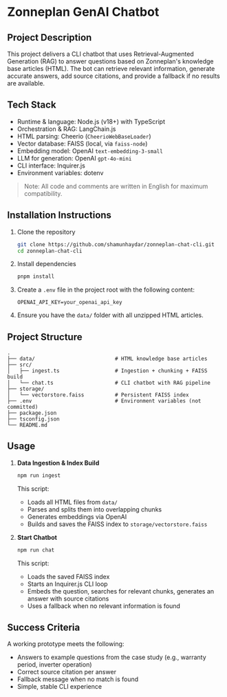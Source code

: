 # Zonneplan GenAI Chatbot

## Project Description
This project delivers a CLI chatbot that uses Retrieval-Augmented Generation (RAG) to answer questions based on Zonneplan's knowledge base articles (HTML). The bot can retrieve relevant information, generate accurate answers, add source citations, and provide a fallback if no results are available.

## Tech Stack
- Runtime & language: Node.js (v18+) with TypeScript
- Orchestration & RAG: LangChain.js
- HTML parsing: Cheerio (`CheerioWebBaseLoader`)
- Vector database: FAISS (local, via `faiss-node`)
- Embedding model: OpenAI `text-embedding-3-small`
- LLM for generation: OpenAI `gpt-4o-mini`
- CLI interface: Inquirer.js
- Environment variables: dotenv

> Note: All code and comments are written in English for maximum compatibility.

## Installation Instructions
1. Clone the repository
   ```bash
   git clone https://github.com/shamunhaydar/zonneplan-chat-cli.git
   cd zonneplan-chat-cli
   ```
2. Install dependencies
   ```bash
   pnpm install
   ```
3. Create a `.env` file in the project root with the following content:
   ```env
   OPENAI_API_KEY=your_openai_api_key
   ```
4. Ensure you have the `data/` folder with all unzipped HTML articles.

## Project Structure
```
.
├── data/                          # HTML knowledge base articles
├── src/
│   ├── ingest.ts                  # Ingestion + chunking + FAISS build
│   └── chat.ts                    # CLI chatbot with RAG pipeline
├── storage/
│   └── vectorstore.faiss          # Persistent FAISS index
├── .env                           # Environment variables (not committed)
├── package.json
├── tsconfig.json
└── README.md
```

## Usage
1. **Data Ingestion & Index Build**
   ```bash
   npm run ingest
   ```
   This script:
   - Loads all HTML files from `data/`
   - Parses and splits them into overlapping chunks
   - Generates embeddings via OpenAI
   - Builds and saves the FAISS index to `storage/vectorstore.faiss`

2. **Start Chatbot**
   ```bash
   npm run chat
   ```
   This script:
   - Loads the saved FAISS index
   - Starts an Inquirer.js CLI loop
   - Embeds the question, searches for relevant chunks, generates an answer with source citations
   - Uses a fallback when no relevant information is found

## Success Criteria
A working prototype meets the following:
- Answers to example questions from the case study (e.g., warranty period, inverter operation)
- Correct source citation per answer
- Fallback message when no match is found
- Simple, stable CLI experience